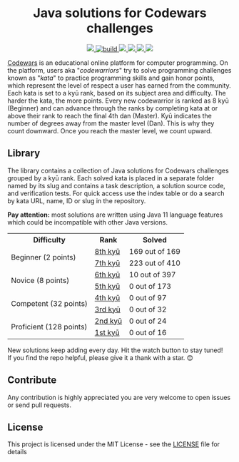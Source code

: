 <h1 align="center">Java solutions for Codewars challenges</h1>

<p align="center">
  <a href="http://hits.dwyl.io/ParanoidUser/codewars">
    <img src="https://img.shields.io/badge/dynamic/xml?color=success&label=views&style=square&query=//*[local-name()=%27text%27%20and%20namespace-uri()=%27http://www.w3.org/2000/svg%27][2]&url=http://hits.dwyl.io/ParanoidUser/codewars.svg">
  </a>
  <a href="https://travis-ci.org/ParanoidUser/codewars">
    <img src="https://img.shields.io/travis/ParanoidUser/codewars.svg" alt="build">
  </a>
  <a href="https://lgtm.com/projects/g/ParanoidUser/codewars/context:java">
    <img src="https://img.shields.io/lgtm/grade/java/g/ParanoidUser/codewars.svg?label=java">
  </a>
  <a href="https://www.codewars.com/users/ParanoidUser">
    <img src="https://img.shields.io/badge/dynamic/json?color=3f67a8&label=rank&query=%24.ranks.overall.name&url=https%3A%2F%2Fwww.codewars.com%2Fapi%2Fv1%2Fusers%2FParanoidUser">
  </a>
  <a href="https://www.codewars.com/users/ParanoidUser">
    <img src="https://img.shields.io/badge/dynamic/json?color=3f67a8&label=honor&query=%24.honor&url=https%3A%2F%2Fwww.codewars.com%2Fapi%2Fv1%2Fusers%2FParanoidUser">
  </a>
  <a href="https://www.codewars.com/users/ParanoidUser">
    <img src="https://img.shields.io/badge/dynamic/json?color=red&label=solved%20kata&query=%24.codeChallenges.totalCompleted&url=https%3A%2F%2Fwww.codewars.com%2Fapi%2Fv1%2Fusers%2FParanoidUser">
  </a>
<p>

[Codewars](https://www.codewars.com) is an educational online platform for computer programming. On the platform, users aka "*codewarriors*" try to solve programming challenges known as "*kata*" to practice programming skills and gain honor points, which represent the level of respect a user has earned from the community. Each kata is set to a kyū rank, based on its subject area and difficulty. The harder the kata, the more points. Every new codewarrior is ranked as 8 kyū (Beginner) and can advance through the ranks by completing kata at or above their rank to reach the final 4th dan (Master). Kyū indicates the number of degrees away from the master level (Dan). This is why they count downward. Once you reach the master level, we count upward.

## Library

The library contains a collection of Java solutions for Codewars challenges grouped by a kyū rank. Each solved kata is placed in a separate folder named by its slug and contains a task description, a solution source code, and verification tests. For quick access use the index table or do a search by kata URL, name, ID or slug in the repository. 

**Pay attention:** most solutions are written using Java 11 language features which could be incompatible with other Java versions.

<table>
   <tbody>
      <tr>
         <th>Difficulty</th>
         <th>Rank</th>
         <th>Solved</th>
      </tr>
      <tr>
         <td rowspan=2>Beginner (2 points)</td>
         <td><a href="kata/8%20kyu/index.md">8th kyū</a></td>
         <td>169 out of 169</td>
      </tr>
      <tr>
         <td><a href="kata/7%20kyu/index.md">7th kyū</a></td>
         <td>223 out of 410</td>
      </tr>
      <tr>
         <td rowspan=2>Novice (8 points)</td>
         <td><a href="kata/6%20kyu/index.md">6th kyū</a></td>
         <td>10 out of 397</td>
      </tr>
      <tr>
         <td><a href="kata/5%20kyu/index.md">5th kyū</a></td>
         <td>0 out of 173</td>
      </tr>
      <tr>
         <td rowspan=2>Competent (32 points)</td>
         <td><a href="kata/4%20kyu/index.md">4th kyū</a></td>
         <td>0 out of 97</td>
      </tr>
      <tr>
         <td><a href="kata/3%20kyu/index.md">3rd kyū</a></td>
         <td>0 out of 32</td>
      </tr>
      <tr>
         <td rowspan=2>Proficient (128 points)</td>
         <td><a href="kata/2%20kyu/index.md">2nd kyū</a></td>
         <td>0 out of 24</td>
      </tr>
      <tr>
         <td><a href="kata/1%20kyu/index.md">1st kyū</a></td>
         <td>0 out of 16</td>
      </tr>
   </tbody>
</table>

New solutions keep adding every day. Hit the watch button to stay tuned!  
If you find the repo helpful, please give it a thank with a star. 😊

## Contribute

Any contribution is highly appreciated you are very welcome to open issues or send pull requests.

## License

This project is licensed under the MIT License - see the [LICENSE](LICENSE) file for details
